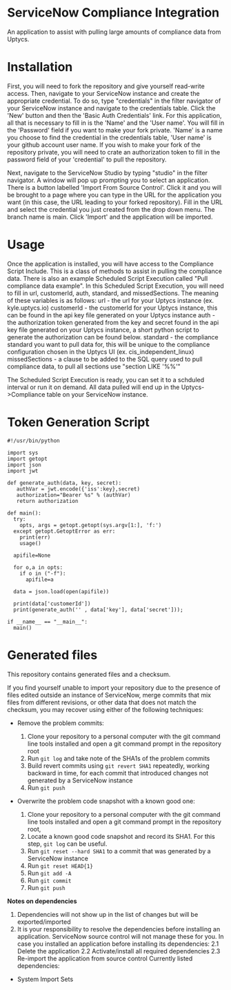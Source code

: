 # ServiceNow Compliance Integration
An application to assist with pulling large amounts of compliance data from Uptycs.

# Installation

First, you will need to fork the repository and give yourself read-write access.  Then, navigate to your ServiceNow instance and create the appropriate credential.  To do so, type "credentials" in the filter navigator of your ServiceNow instance and navigate to the credentials table.  Click the 'New' button and then the 'Basic Auth Credentials' link.  For this application, all that is necessary to fill in is the 'Name' and the 'User name'.  You will fill in the 'Password' field if you want to make your fork private.  'Name' is a name you choose to find the credential in the credentials table, 'User name' is your github account user name. If you wish to make your fork of the repository private, you will need to crate an authorization token to fill in the password field of your 'credential' to pull the repository.

Next, navigate to the ServiceNow Studio by typing "studio" in the filter navigator.  A window will pop up prompting you to select an application.  There is a button labelled 'Import From Source Control'.  Click it and you will be brought to a page where you can type in the URL for the application you want (in this case, the URL leading to your forked repository).  Fill in the URL and select the credential you just created from the drop down menu.  The branch name is main.  Click 'Import' and the application will be imported.

# Usage

Once the application is installed, you will have access to the Compliance Script Include.  This is a class of methods to assist in pulling the compliance data.  There is also an example Scheduled Script Execution called "Pull compliance data example".  In this Scheduled Script Execution, you will need to fill in url, customerId, auth, standard, and missedSections.  The meaning of these variables is as follows:
  url - the url for your Uptycs instance (ex. kyle.uptycs.io)
  customerId - the customerId for your Uptycs instance, this can be found in the api key file generated on your Uptycs instance
  auth - the authorization token generated from the key and secret found in the api key file generated on your Uptycs instance, a short python script to generate the authorization can be found below.
  standard - the compliance standard you want to pull data for, this will be unique to the compliance configuration chosen in the Uptycs UI (ex. cis_independent_linux)
  missedSections - a clause to be added to the SQL query used to pull compliance data, to pull all sections use "section LIKE '%%'"

The Scheduled Script Execution is ready, you can set it to a schduled interval or run it on demand.  All data pulled will end up in the Uptycs->Compliance table on your ServiceNow instance.

# Token Generation Script
```
#!/usr/bin/python

import sys
import getopt
import json
import jwt

def generate_auth(data, key, secret):
   authVar = jwt.encode({'iss':key},secret)
   authorization="Bearer %s" % (authVar)
   return authorization

def main():
  try:
    opts, args = getopt.getopt(sys.argv[1:], 'f:')
  except getopt.GetoptError as err:
    print(err)
    usage()

  apifile=None

  for o,a in opts:
    if o in ("-f"):
      apifile=a

  data = json.load(open(apifile))

  print(data['customerId'])
  print(generate_auth('' , data['key'], data['secret']));

if __name__ == "__main__":
  main()
```

# Generated files
This repository contains generated files and a checksum.

If you find yourself unable to import your repository due to the presence of files edited outside an instance of ServiceNow, merge commits that mix files from different revisions, or other data that does not match the checksum, you may recover using either of the following techniques:
* Remove the problem commits:
  1. Clone your repository to a personal computer with the git command line tools installed and open a git command prompt in the repository root
  2. Run `git log` and take note of the SHA1s of the problem commits
  3. Build revert commits using `git revert SHA1` repeatedly, working backward in time, for each commit that introduced changes not generated by a ServiceNow instance
  4. Run `git push`

* Overwrite the problem code snapshot with a known good one:
  1. Clone your repository to a personal computer with the git command line tools installed and open a git command prompt in the repository root,
  2. Locate a known good code snapshot and record its SHA1. For this step, `git log` can be useful.
  2. Run `git reset --hard SHA1` to a commit that was generated by a ServiceNow instance
  3. Run `git reset HEAD{1}`
  4. Run `git add -A`
  5. Run `git commit`
  6. Run `git push`

 **Notes on dependencies**
  1. Dependencies will not show up in the list of changes but will be exported/imported
  2. It is your responsibility to resolve the dependencies before installing an application. ServiceNow source control will not manage these for you. In case you installed an application before installing its dependencies:
   2.1 Delete the application
   2.2 Activate/install all required dependencies
   2.3 Re-import the application from source control
   Currently listed dependencies:
   * System Import Sets
